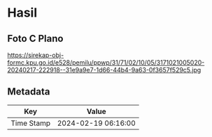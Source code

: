# Hasil

## Foto C Plano

https://sirekap-obj-formc.kpu.go.id/e528/pemilu/ppwp/31/71/02/10/05/3171021005020-20240217-222918--31e9a9e7-1d66-44b4-9a63-0f3657f529c5.jpg


## Metadata

| Key        | Value               |
| ---------- | ------------------- |
| Time Stamp | 2024-02-19 06:16:00 |



